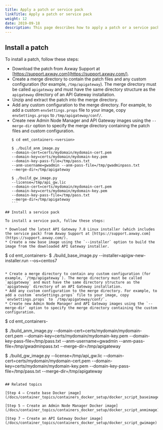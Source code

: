 ```yaml
---
title: Apply a patch or service pack
linkTitle: Apply a patch or service pack
weight: 12
date: 2019-09-18
description: This page describes how to apply a patch or a service pack (SP) to an API Gateway or API Manager container deployment. In a container deployment, a patch or service pack is rolled out using an orchestration tool (for example, Kubernetes or OpenShift) after new Docker images containing the patch or service pack are pushed to the Docker registry. This enables you to perform a rolling zero downtime update of services.
---
```


## Install a patch

To install a patch, follow these steps:

* Download the patch from Axway Support at [https://support.axway.com](https://support.axway.com/).
* Create a merge directory to contain the patch files and any custom configuration (for example, `/tmp/apigateway`). The merge directory must be called `apigateway` and must have the same directory structure as the `apigateway` directory of an API Gateway installation.
* Unzip and extract the patch into the merge directory.
* Add any custom configuration to the merge directory. For example, to add a custom `envSettings.props` file to your image, copy `envSettings.props` to `/tmp/apigateway/conf/`.
* Create new Admin Node Manager and API Gateway images using the `--merge-dir` option to specify the merge directory containing the patch files and custom configuration.

 ```
    $ cd emt_containers-<version>

    $ ./build_anm_image.py
    --domain-cert=certs/mydomain/mydomain-cert.pem
    --domain-key=certs/mydomain/mydomain-key.pem
    --domain-key-pass-file=/tmp/pass.txt
    --anm-username=gwadmin --anm-pass-file=/tmp/gwadminpass.txt
    --merge-dir=/tmp/apigateway

    $ ./build_gw_image.py
    --license=/tmp/api_gw.lic
    --domain-cert=certs/mydomain/mydomain-cert.pem
    --domain-key=certs/mydomain/mydomain-key.pem
    --domain-key-pass-file=/tmp/pass.txt
    --merge-dir=/tmp/apigateway
    ```

## Install a service pack

To install a service pack, follow these steps:

* Download the latest API Gateway 7.8 Linux installer (which includes the service pack) from Axway Support at [https://support.axway.com](https://support.axway.com/).
* Create a new base image using the `--installer` option to build the image from the downloaded API Gateway installer.

 ```
$ cd emt_containers-<version>
$ ./build_base_image.py
--installer=apigw-new-installer.run
--os=centos7
```

* Create a merge directory to contain any custom configuration (for example, `/tmp/apigateway`). The merge directory must be called `apigateway` and must have the same directory structure as the `apigateway` directory of an API Gateway installation.
* Add any custom configuration to the merge directory. For example, to add a custom `envSettings.props` file to your image, copy `envSettings.props` to `/tmp/apigateway/conf/`.
* Create new Admin Node Manager and API Gateway images using the `--merge-dir` option to specify the merge directory containing the custom configuration.

```
$ cd emt_containers-<version>

$ ./build_anm_image.py
--domain-cert=certs/mydomain/mydomain-cert.pem
--domain-key=certs/mydomain/mydomain-key.pem
--domain-key-pass-file=/tmp/pass.txt
--anm-username=gwadmin --anm-pass-file=/tmp/gwadminpass.txt
--merge-dir=/tmp/apigateway

$ ./build_gw_image.py
--license=/tmp/api_gw.lic
--domain-cert=certs/mydomain/mydomain-cert.pem
--domain-key=certs/mydomain/mydomain-key.pem
--domain-key-pass-file=/tmp/pass.txt
--merge-dir=/tmp/apigateway
```

## Related topics

[Step 4 – Create base Docker image](/docs/container_topics/containers_docker_setup/docker_script_baseimage)

[Step 5 – Create an Admin Node Manager Docker image](/docs/container_topics/containers_docker_setup/docker_script_anmimage)

[Step 7 – Create an API Gateway Docker image](/docs/container_topics/containers_docker_setup/docker_script_gwimage)
